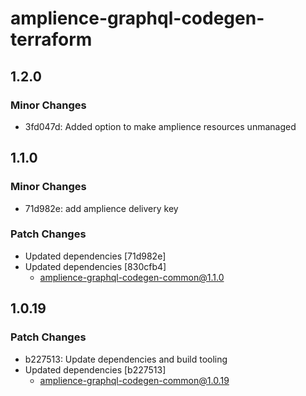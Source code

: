 # amplience-graphql-codegen-terraform

## 1.2.0

### Minor Changes

- 3fd047d: Added option to make amplience resources unmanaged

## 1.1.0

### Minor Changes

- 71d982e: add amplience delivery key

### Patch Changes

- Updated dependencies [71d982e]
- Updated dependencies [830cfb4]
  - amplience-graphql-codegen-common@1.1.0

## 1.0.19

### Patch Changes

- b227513: Update dependencies and build tooling
- Updated dependencies [b227513]
  - amplience-graphql-codegen-common@1.0.19
